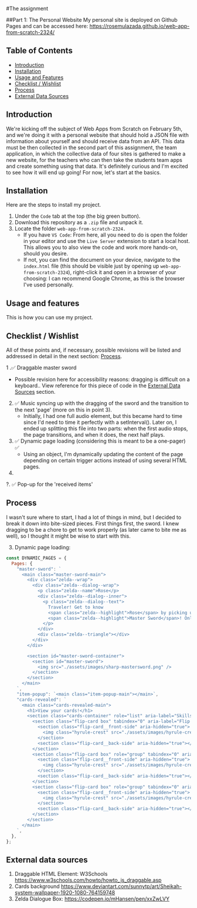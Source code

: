 <!-- Add a link to your live demo in Github Pages 🌐-->

#The assignment

##Part 1: The Personal Website
My personal site is deployed on Github Pages and can be accessed here:
https://rosemulazada.github.io/web-app-from-scratch-2324/

<!-- ☝️ replace this description with a description of your own work -->

## Table of Contents

- [Introduction](#introduction)
- [Installation](#installation)
- [Usage and Features](#usage-and-features)
- [Checklist / Wishlist](#checklist--wishlist)
- [Process](#process)
- [External Data Sources](#external-data-sources)

## Introduction

We're kicking off the subject of Web Apps from Scratch on February 5th, and we're doing it with a personal website that should hold a JSON file with information about yourself and should receive data from an API. This data must be then collected in the second part of this assignment, the team application, in which the collective data of four sites is gathered to make a new website, for the teachers who can then take the students team apps and create something using that data. It's definitely curious and I'm excited to see how it will end up going! For now, let's start at the basics.

## Installation

Here are the steps to install my project.

1. Under the `Code` tab at the top (the big green button).
2. Download this repository as a `.zip` file and unpack it.
3. Locate the folder `web-app-from-scratch-2324.`
   - If you have `VS Code`: From here, all you need to do is open the folder in your editor and use the `Live Server` extension to start a local host. This allows you to also view the code and work more hands-on, should you desire.
   - If not, you can find the document on your device, navigate to the `index.html` file (this should be visible just by opening up `web-app-from-scratch-2324`), right-click it and open in a browser of your choosing: I can recommend Google Chrome, as this is the browser I've used personally.

## Usage and features

This is how you can use my project.

## Checklist / Wishlist

All of these points and, if necessary, possible revisions will be listed and addressed in detail in the next section: [Process](#process).

1 .✅ Draggable master sword

- Possible revision here for accessibility reasons: dragging is difficult on a keyboard.. View reference for this piece of code in the [External Data Sources](#external-data-sources) section.

2. ✅ Music syncing up with the dragging of the sword and the transition to the next 'page' (more on this in point 3).
   - Initially, I had one full audio element, but this became hard to time since I'd need to time it perfectly with a setInterval(). Later on, I ended up splitting this file into two parts: when the first audio stops, the page transitions, and when it does, the next half plays.
3. ✅ Dynamic page loading (considering this is meant to be a one-pager) ✅
   - Using an object, I'm dynamically updating the content of the page depending on certain trigger actions instead of using several HTML pages.
4.

?. ✅ Pop-up for the 'received items'

## Process

I wasn't sure where to start, I had a lot of things in mind, but I decided to break it down into bite-sized pieces. First things first, the sword. I knew dragging to be a chore to get to work properly (as later came to bite me as well), so I thought it might be wise to start with this.

3. Dynamic page loading:

```javascript
const DYNAMIC_PAGES = {
  Pages: {
    "master-sword": `
      <main class="master-sword-main">
        <div class="zelda--wrap">
          <div class="zelda--dialog--wrap">
            <p class="zelda--name">Rose</p>
            <div class="zelda--dialog--inner">
              <p class="zelda--dialog--text">
                Traveler! Get to know
                <span class="zelda--highlight">Rose</span> by picking up the
                <span class="zelda--highlight">Master Sword</span>! Only you can do it..
              </p>
            </div>
            <div class="zelda--triangle"></div>
          </div>
        </div>

        <section id="master-sword-container">
          <section id="master-sword">
            <img src="./assets/images/sharp-mastersword.png" />
          </section>
        </section>
      </main>
    `,
    "item-popup": `<main class="item-popup-main"></main>`,
    "cards-revealed": `
      <main class="cards-revealed-main">
        <h1>View your cards!</h1>
        <section class="cards-container" role="list" aria-label="Skills List">
          <section class="flip-card box" tabindex="0" aria-label="Flip Card">
            <section class="flip-card__front-side" aria-hidden="true">
              <img class="hyrule-crest" src="./assets/images/hyrule-crest-unedited-removebg-preview.png" alt="Hyrule Crest">
            </section>
            <section class="flip-card__back-side" aria-hidden="true"></section>
          </section>
          <section class="flip-card box" role="group" tabindex="0" aria-label="Flip Card">
            <section class="flip-card__front-side" aria-hidden="true">
              <img class="hyrule-crest" src="./assets/images/hyrule-crest-unedited-removebg-preview.png" alt="Hyrule Crest">
            </section>
            <section class="flip-card__back-side" aria-hidden="true"></section>
          </section>
          <section class="flip-card box" role="group" tabindex="0" aria-label="Flip Card">
            <section class="flip-card__front-side" aria-hidden="true">
              <img class="hyrule-crest" src="./assets/images/hyrule-crest-unedited-removebg-preview.png" alt="Hyrule Crest">
            </section>
            <section class="flip-card__back-side" aria-hidden="true"></section>
          </section>
        </section>
      </main>
    `,
  },
};
```

## External data sources

1. Draggable HTML Element: W3Schools https://www.w3schools.com/howto/howto_js_draggable.asp
2. Cards background https://www.deviantart.com/sunnytp/art/Sheikah-system-wallpaper-1920-1080-764159748
3. Zelda Dialogue Box: https://codepen.io/mHansen/pen/xxZwLVY

<!-- replace the code in the /docs folder with your own, so you can showcase your work with GitHub Pages 🌍 -->

<!-- Add a nice poster image here at the end of the week, showing off your shiny frontend 📸 -->

<!-- Maybe a table of contents here? 📚 -->

<!-- How about a section that describes how to install this project? 🤓 -->

<!-- ...but how does one use this project? What are its features 🤔 -->

<!-- What external data source is featured in your project and what are its properties 🌠 -->

<!-- Maybe a checklist of done stuff and stuff still on your wishlist? ✅ -->

<!-- How about a license here? 📜 (or is it a licence?) 🤷 -->
